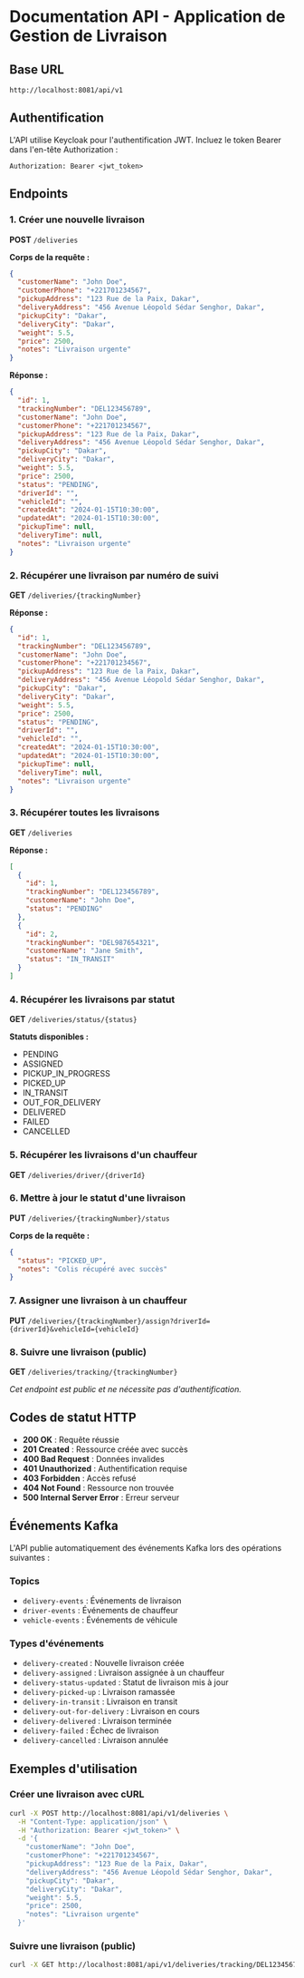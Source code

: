 # Documentation API - Application de Gestion de Livraison

## Base URL
```
http://localhost:8081/api/v1
```

## Authentification
L'API utilise Keycloak pour l'authentification JWT. Incluez le token Bearer dans l'en-tête Authorization :
```
Authorization: Bearer <jwt_token>
```

## Endpoints

### 1. Créer une nouvelle livraison
**POST** `/deliveries`

**Corps de la requête :**
```json
{
  "customerName": "John Doe",
  "customerPhone": "+221701234567",
  "pickupAddress": "123 Rue de la Paix, Dakar",
  "deliveryAddress": "456 Avenue Léopold Sédar Senghor, Dakar",
  "pickupCity": "Dakar",
  "deliveryCity": "Dakar",
  "weight": 5.5,
  "price": 2500,
  "notes": "Livraison urgente"
}
```

**Réponse :**
```json
{
  "id": 1,
  "trackingNumber": "DEL123456789",
  "customerName": "John Doe",
  "customerPhone": "+221701234567",
  "pickupAddress": "123 Rue de la Paix, Dakar",
  "deliveryAddress": "456 Avenue Léopold Sédar Senghor, Dakar",
  "pickupCity": "Dakar",
  "deliveryCity": "Dakar",
  "weight": 5.5,
  "price": 2500,
  "status": "PENDING",
  "driverId": "",
  "vehicleId": "",
  "createdAt": "2024-01-15T10:30:00",
  "updatedAt": "2024-01-15T10:30:00",
  "pickupTime": null,
  "deliveryTime": null,
  "notes": "Livraison urgente"
}
```

### 2. Récupérer une livraison par numéro de suivi
**GET** `/deliveries/{trackingNumber}`

**Réponse :**
```json
{
  "id": 1,
  "trackingNumber": "DEL123456789",
  "customerName": "John Doe",
  "customerPhone": "+221701234567",
  "pickupAddress": "123 Rue de la Paix, Dakar",
  "deliveryAddress": "456 Avenue Léopold Sédar Senghor, Dakar",
  "pickupCity": "Dakar",
  "deliveryCity": "Dakar",
  "weight": 5.5,
  "price": 2500,
  "status": "PENDING",
  "driverId": "",
  "vehicleId": "",
  "createdAt": "2024-01-15T10:30:00",
  "updatedAt": "2024-01-15T10:30:00",
  "pickupTime": null,
  "deliveryTime": null,
  "notes": "Livraison urgente"
}
```

### 3. Récupérer toutes les livraisons
**GET** `/deliveries`

**Réponse :**
```json
[
  {
    "id": 1,
    "trackingNumber": "DEL123456789",
    "customerName": "John Doe",
    "status": "PENDING"
  },
  {
    "id": 2,
    "trackingNumber": "DEL987654321",
    "customerName": "Jane Smith",
    "status": "IN_TRANSIT"
  }
]
```

### 4. Récupérer les livraisons par statut
**GET** `/deliveries/status/{status}`

**Statuts disponibles :**
- PENDING
- ASSIGNED
- PICKUP_IN_PROGRESS
- PICKED_UP
- IN_TRANSIT
- OUT_FOR_DELIVERY
- DELIVERED
- FAILED
- CANCELLED

### 5. Récupérer les livraisons d'un chauffeur
**GET** `/deliveries/driver/{driverId}`

### 6. Mettre à jour le statut d'une livraison
**PUT** `/deliveries/{trackingNumber}/status`

**Corps de la requête :**
```json
{
  "status": "PICKED_UP",
  "notes": "Colis récupéré avec succès"
}
```

### 7. Assigner une livraison à un chauffeur
**PUT** `/deliveries/{trackingNumber}/assign?driverId={driverId}&vehicleId={vehicleId}`

### 8. Suivre une livraison (public)
**GET** `/deliveries/tracking/{trackingNumber}`

*Cet endpoint est public et ne nécessite pas d'authentification.*

## Codes de statut HTTP

- **200 OK** : Requête réussie
- **201 Created** : Ressource créée avec succès
- **400 Bad Request** : Données invalides
- **401 Unauthorized** : Authentification requise
- **403 Forbidden** : Accès refusé
- **404 Not Found** : Ressource non trouvée
- **500 Internal Server Error** : Erreur serveur

## Événements Kafka

L'API publie automatiquement des événements Kafka lors des opérations suivantes :

### Topics
- `delivery-events` : Événements de livraison
- `driver-events` : Événements de chauffeur
- `vehicle-events` : Événements de véhicule

### Types d'événements
- `delivery-created` : Nouvelle livraison créée
- `delivery-assigned` : Livraison assignée à un chauffeur
- `delivery-status-updated` : Statut de livraison mis à jour
- `delivery-picked-up` : Livraison ramassée
- `delivery-in-transit` : Livraison en transit
- `delivery-out-for-delivery` : Livraison en cours
- `delivery-delivered` : Livraison terminée
- `delivery-failed` : Échec de livraison
- `delivery-cancelled` : Livraison annulée

## Exemples d'utilisation

### Créer une livraison avec cURL
```bash
curl -X POST http://localhost:8081/api/v1/deliveries \
  -H "Content-Type: application/json" \
  -H "Authorization: Bearer <jwt_token>" \
  -d '{
    "customerName": "John Doe",
    "customerPhone": "+221701234567",
    "pickupAddress": "123 Rue de la Paix, Dakar",
    "deliveryAddress": "456 Avenue Léopold Sédar Senghor, Dakar",
    "pickupCity": "Dakar",
    "deliveryCity": "Dakar",
    "weight": 5.5,
    "price": 2500,
    "notes": "Livraison urgente"
  }'
```

### Suivre une livraison (public)
```bash
curl -X GET http://localhost:8081/api/v1/deliveries/tracking/DEL123456789
``` 